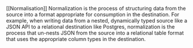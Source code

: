 [[Normalisation]]
Normalization is the process of structuring data from the source into a format appropriate for consumption in the destination. For example, when writing data from a nested, dynamically typed source like a JSON API to a relational destination like Postgres, normalization is the process that un-nests JSON from the source into a relational table format that uses the appropriate column types in the destination.
